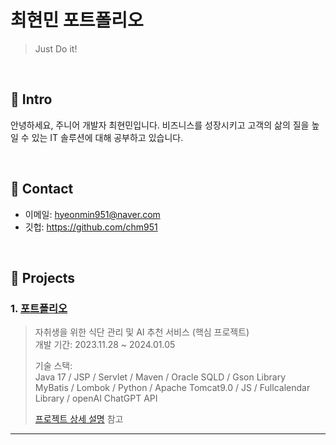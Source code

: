 # 최현민 포트폴리오
>Just Do it!
</br>

## :pushpin: Intro
안녕하세요, 주니어 개발자 최현민입니다. 
비즈니스를 성장시키고 고객의 삶의 질을 높일 수 있는 IT 솔루션에 대해 공부하고 있습니다.

</br>

## :pushpin: Contact
- 이메일: hyeonmin951@naver.com
- 깃헙: https://github.com/chm951

</br>

## :pushpin: Projects
### 1. [포트폴리오](https://github.com/SMHRD-2021-KDT-AI-16/energizoRePo)
>자취생을 위한 식단 관리 및 AI 추천 서비스 (핵심 프로젝트)  
>개발 기간: 2023.11.28 ~ 2024.01.05  
>  
>기술 스택:  
>Java 17 / JSP / Servlet / Maven / Oracle SQLD / Gson Library  
>MyBatis / Lombok / Python / Apache Tomcat9.0 / JS / Fullcalendar Library / openAI ChatGPT API
>  
>[프로젝트 상세 설명](https://github.com/SMHRD-2021-KDT-AI-16/energizoRePo) 참고

---


